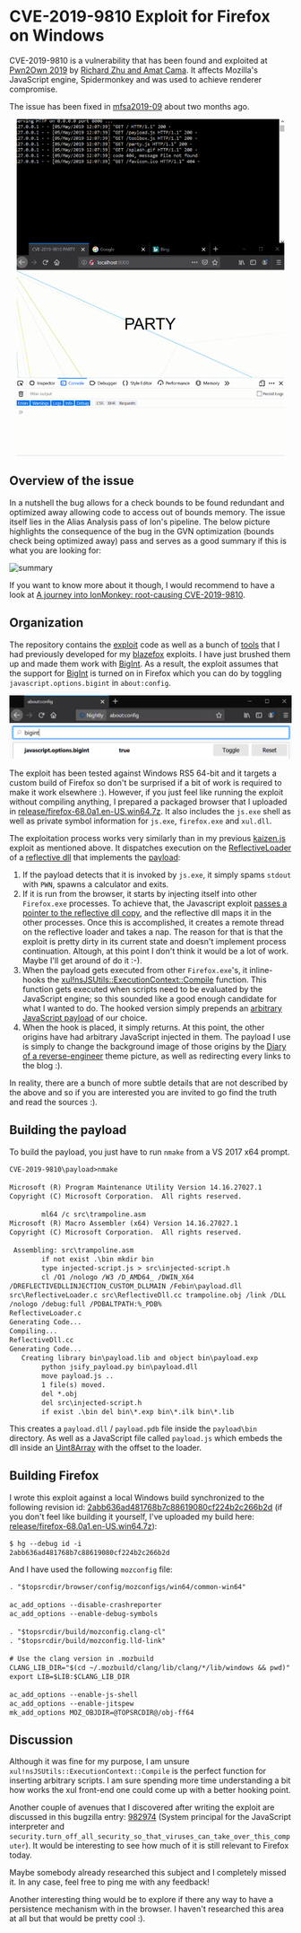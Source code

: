 # CVE-2019-9810 Exploit for Firefox on Windows

CVE-2019-9810 is a vulnerability that has been found and exploited at [Pwn2Own 2019](https://www.thezdi.com/blog/2019/4/18/the-story-of-two-winning-pwn2own-jit-vulnerabilities-in-mozilla-firefox) by [Richard Zhu and Amat Cama](https://twitter.com/Fluoroacetate). It affects Mozilla's JavaScript engine, Spidermonkey and was used to achieve renderer compromise.

The issue has been fixed in [mfsa2019-09](https://www.mozilla.org/en-US/security/advisories/mfsa2019-09/) about two months ago.

<p align='center'>
    <img src='pics/party.gif' height='600px' />
</p>

## Overview of the issue

In a nutshell the bug allows for a check bounds to be found redundant and optimized away allowing code to access out of bounds memory. The issue itself lies in the Alias Analysis pass of Ion's pipeline. The below picture highlights the consequence of the bug in the GVN optimization (bounds check being optimized away) pass and serves as a good summary if this is what you are looking for:

![summary](https://doar-e.github.io/images/root_causing_cve-2019-9810/summary.png)

If you want to know more about it though, I would recommend to have a look at [A journey into IonMonkey: root-causing CVE-2019-9810](https://doar-e.github.io/blog/2019/06/17/a-journey-into-ionmonkey-root-causing-cve-2019-9810/).

## Organization

The repository contains the [exploit](https://github.com/0vercl0k/CVE-2019-9810/blob/master/party.js) code as well as a bunch of [tools](https://github.com/0vercl0k/blazefox/blob/master/exploits/moarutils.js) that I had previously developed for my [blazefox](https://github.com/0vercl0k/blazefox) exploits. I have just brushed them up and made them work with [BigInt](https://developer.mozilla.org/en-US/docs/Web/JavaScript/Reference/Global_Objects/BigInt). As a result, the exploit assumes that the support for [BigInt](https://developer.mozilla.org/en-US/docs/Web/JavaScript/Reference/Global_Objects/BigInt) is turned on in Firefox which you can do by toggling `javascript.options.bigint` in `about:config`.

![bigint](pics/bigint.png)

The exploit has been tested against Windows RS5 64-bit and it targets a custom build of Firefox so don't be surprised if a bit of work is required to make it work elsewhere :). However, if you just feel like running the exploit without compiling anything, I prepared a packaged browser that I uploaded in [release/firefox-68.0a1.en-US.win64.7z](https://github.com/0vercl0k/CVE-2019-9810/releases/download/1/firefox-68.0a1.en-US.win64.7z). It also includes the `js.exe` shell as well as private symbol information for `js.exe`, `firefox.exe` and `xul.dll`.

The exploitation process works very similarly than in my previous [kaizen.js](https://github.com/0vercl0k/blazefox/blob/master/exploits/kaizen.js) exploit as mentioned above. It dispatches execution on the [ReflectiveLoader](https://github.com/stephenfewer/ReflectiveDLLInjection/blob/master/dll/src/ReflectiveLoader.c#L51) of a [reflective dll](https://github.com/stephenfewer/ReflectiveDLLInjection) that implements the [payload](https://github.com/0vercl0k/CVE-2019-9810/blob/master/payload/src/ReflectiveDll.cc#L17):

1. If the payload detects that it is invoked by `js.exe`, it simply spams `stdout` with `PWN`, spawns a calculator and exits.
2. If it is run from the browser, it starts by injecting itself into other `Firefox.exe` processes. To achieve that, the Javascript exploit [passes a pointer to the reflective dll copy](https://github.com/0vercl0k/CVE-2019-9810/blob/master/toolbox.js#L496), and the reflective dll maps it in the other processes. Once this is accomplished, it creates a remote thread on the reflective loader and takes a nap. The reason for that is that the exploit is pretty dirty in its current state and doesn't implement process continuation. Altough, at this point I don't think it would be a lot of work. Maybe I'll get around of do it :-).
3. When the payload gets executed from other `Firefox.exe`'s, it inline-hooks the [xul!nsJSUtils::ExecutionContext::Compile](http://ff-woboq.s3-website-us-west-2.amazonaws.com/Firefox/dom/base/nsJSUtils.cpp.html#_ZN9nsJSUtils16ExecutionContext7CompileERN2JS14CompileOptionsERNS1_10SourceTextIDsEE) function. This function gets executed when scripts need to be evaluated by the JavaScript engine; so this sounded like a good enough candidate for what I wanted to do. The hooked version simply prepends an [arbitrary JavaScript payload](https://github.com/0vercl0k/CVE-2019-9810/blob/master/payload/injected-script.js) of our choice.
4. When the hook is placed, it simply returns. At this point, the other origins have had arbitrary JavaScript injected in them. The payload I use is simply to change the background image of those origins by the [Diary of a reverse-engineer](https://doar-e.github.io/) theme picture, as well as redirecting every links to the blog :).

In reality, there are a bunch of more subtle details that are not described by the above and so if you are interested you are invited to go find the truth and read the sources :).

## Building the payload

To build the payload, you just have to run `nmake` from a VS 2017 x64 prompt.

```text
CVE-2019-9810\payload>nmake

Microsoft (R) Program Maintenance Utility Version 14.16.27027.1
Copyright (C) Microsoft Corporation.  All rights reserved.

        ml64 /c src\trampoline.asm
Microsoft (R) Macro Assembler (x64) Version 14.16.27027.1
Copyright (C) Microsoft Corporation.  All rights reserved.

 Assembling: src\trampoline.asm
        if not exist .\bin mkdir bin
        type injected-script.js > src\injected-script.h
        cl /O1 /nologo /W3 /D_AMD64_ /DWIN_X64 /DREFLECTIVEDLLINJECTION_CUSTOM_DLLMAIN /Febin\payload.dll src\ReflectiveLoader.c src\ReflectiveDll.cc trampoline.obj /link /DLL /nologo /debug:full /PDBALTPATH:%_PDB%
ReflectiveLoader.c
Generating Code...
Compiling...
ReflectiveDll.cc
Generating Code...
   Creating library bin\payload.lib and object bin\payload.exp
        python jsify_payload.py bin\payload.dll
        move payload.js ..
        1 file(s) moved.
        del *.obj
        del src\injected-script.h
        if exist .\bin del bin\*.exp bin\*.ilk bin\*.lib
```

This creates a `payload.dll` / `payload.pdb` file inside the `payload\bin` directory. As well as a JavaScript file called `payload.js` which embeds the dll inside an [Uint8Array](https://developer.mozilla.org/en-US/docs/Web/JavaScript/Reference/Global_Objects/Uint8Array) with the offset to the loader.

## Building Firefox

I wrote this exploit against a local Windows build synchronized to the following revision id: [2abb636ad481768b7c88619080cf224b2c266b2d](https://hg.mozilla.org/mozilla-central/rev/2abb636ad481768b7c88619080cf224b2c266b2d) (if you don't feel like building it yourself, I've uploaded my build here: [release/firefox-68.0a1.en-US.win64.7z](https://github.com/0vercl0k/CVE-2019-9810/releases/download/1/firefox-68.0a1.en-US.win64.7z)):

```text
$ hg --debug id -i
2abb636ad481768b7c88619080cf224b2c266b2d
```

And I have used the following `mozconfig` file:

```text
. "$topsrcdir/browser/config/mozconfigs/win64/common-win64"

ac_add_options --disable-crashreporter
ac_add_options --enable-debug-symbols

. "$topsrcdir/build/mozconfig.clang-cl"
. "$topsrcdir/build/mozconfig.lld-link"

# Use the clang version in .mozbuild
CLANG_LIB_DIR="$(cd ~/.mozbuild/clang/lib/clang/*/lib/windows && pwd)"
export LIB=$LIB:$CLANG_LIB_DIR

ac_add_options --enable-js-shell
ac_add_options --enable-jitspew
mk_add_options MOZ_OBJDIR=@TOPSRCDIR@/obj-ff64
```

## Discussion

Although it was fine for my purpose, I am unsure `xul!nsJSUtils::ExecutionContext::Compile` is the perfect function for inserting arbitrary scripts. I am sure spending more time understanding a bit how works the xul front-end one could come up with a better hooking point.

Another couple of avenues that I discovered after writing the exploit are discussed in this bugzilla entry: [982974](https://bugzilla.mozilla.org/show_bug.cgi?id=982974) (System principal for the JavaScript interpreter and `security.turn_off_all_security_so_that_viruses_can_take_over_this_computer`). It would be interesting to see how much of it is still relevant to Firefox today.

Maybe somebody already researched this subject and I completely missed it. In any case, feel free to ping me with any feedback!

Another interesting thing would be to explore if there any way to have a persistence mechanism with in the browser. I haven't researched this area at all but that would be pretty cool :).